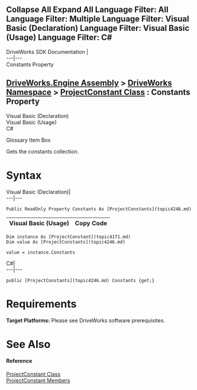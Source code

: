 Collapse All Expand All Language Filter: All  Language Filter: Multiple  Language Filter: Visual Basic (Declaration) Language Filter: Visual Basic (Usage) Language Filter: C#  
---  
DriveWorks SDK Documentation  |   
---|---  
Constants Property   
  
[DriveWorks.Engine Assembly](topic2156.md) > [DriveWorks Namespace](topic2159.md) > [ProjectConstant Class](topic4171.md) : Constants Property  
---  
  
Visual Basic (Declaration)    
Visual Basic (Usage)    
C# 

Glossary Item Box

Gets the constants collection. 

# Syntax

Visual Basic (Declaration)|   
---|---  
      
    
    Public ReadOnly Property Constants As [ProjectConstants](topic4246.md)  
  
Visual Basic (Usage)| Copy Code  
---|---  
      
    
    Dim instance As [ProjectConstant](topic4171.md)
    Dim value As [ProjectConstants](topic4246.md)
     
    value = instance.Constants  
  
C#|   
---|---  
      
    
    public [ProjectConstants](topic4246.md) Constants {get;}  
  
# Requirements

**Target Platforms:** Please see DriveWorks software prerequisites.

# See Also

#### Reference

[ProjectConstant Class](topic4171.md)   
[ProjectConstant Members](topic4172.md)


